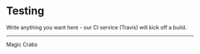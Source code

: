 # Testing
 
Write anything you want here - our CI service (Travis) will kick off a build.

-------------

Magic Crabs
